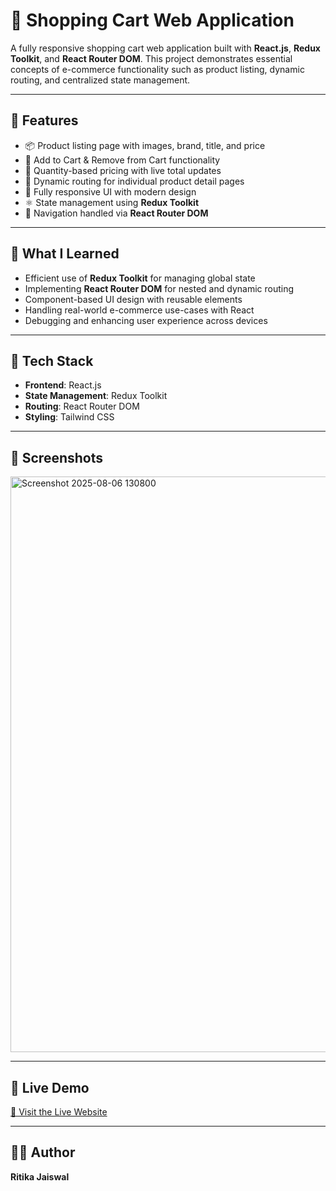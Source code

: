 # 🛒 Shopping Cart Web Application

A fully responsive shopping cart web application built with **React.js**, **Redux Toolkit**, and **React Router DOM**. This project demonstrates essential concepts of e-commerce functionality such as product listing, dynamic routing, and centralized state management.

---

## 🚀 Features

- 📦 Product listing page with images, brand, title, and price
- 🛒 Add to Cart & Remove from Cart functionality
- 🔄 Quantity-based pricing with live total updates
- 🔗 Dynamic routing for individual product detail pages
- 📱 Fully responsive UI with modern design
- ⚛️ State management using **Redux Toolkit**
- 🧭 Navigation handled via **React Router DOM**

---

## 🧠 What I Learned

- Efficient use of **Redux Toolkit** for managing global state
- Implementing **React Router DOM** for nested and dynamic routing
- Component-based UI design with reusable elements
- Handling real-world e-commerce use-cases with React
- Debugging and enhancing user experience across devices

---

## 📂 Tech Stack

- **Frontend**: React.js
- **State Management**: Redux Toolkit
- **Routing**: React Router DOM
- **Styling**: Tailwind CSS

---

## 📸 Screenshots

<img width="1893" height="921" alt="Screenshot 2025-08-06 130800" src="https://github.com/user-attachments/assets/ec0ed6e2-6a34-43c9-a7bd-c7b96822d58f" />

---

## 🔗 Live Demo

[🔗 Visit the Live Website](https://shopping-cart-alpha-liart.vercel.app/)

---
## 👩‍💻 Author

**Ritika Jaiswal**
